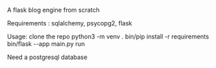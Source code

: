 A flask blog engine from scratch

Requirements : sqlalchemy, psycopg2, flask

Usage:  clone the repo
        python3 -m venv .
        bin/pip install -r requirements
        bin/flask --app main.py run

Need a postgresql database
